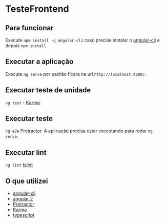 # TesteFrontend

## Para funcionar

Execute `npm install -g angular-cli` caso precise instalar o [angular-cli](https://github.com/angular/angular-cli) e depois `npm install`

## Executar a aplicação
Execute `ng serve` por padrão ficara na url `http://localhost:4200/`.

## Executar teste de unidade

`ng test` - [Karma](https://karma-runner.github.io).

## Executar teste

`ng e2e` [Protractor](http://www.protractortest.org/).
A aplicação precisa estar executando para rodar `ng serve`.

## Executar lint 

`ng lint` [tslint](https://palantir.github.io/tslint/)

## O que utilizei

- [angular-cli](https://github.com/angular/angular-cli)
- [angular 2](https://angular.io/)
- [Protractor](http://www.protractortest.org/)
- [Karma](https://karma-runner.github.io)
- [typescript](https://www.typescriptlang.org/)
